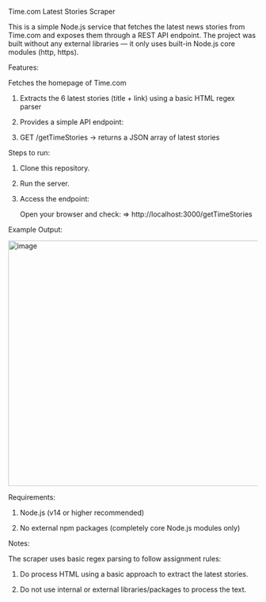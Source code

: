 Time.com Latest Stories Scraper

This is a simple Node.js service that fetches the latest news stories from Time.com and exposes them through a REST API endpoint.
The project was built without any external libraries — it only uses built-in Node.js core modules (http, https).

Features:

Fetches the homepage of Time.com
1. Extracts the 6 latest stories (title + link) using a basic HTML regex parser

2. Provides a simple API endpoint:

3. GET /getTimeStories → returns a JSON array of latest stories

Steps to run:

1. Clone this repository.

2. Run the server.

3. Access the endpoint:

    Open your browser and check: => http://localhost:3000/getTimeStories

Example Output:

<img width="1505" height="495" alt="image" src="https://github.com/user-attachments/assets/693fbd53-4503-46ff-9ee5-5384355f4205" />



Requirements:

1. Node.js (v14 or higher recommended)

2. No external npm packages (completely core Node.js modules only)

Notes:

The scraper uses basic regex parsing to follow assignment rules:

1. Do process HTML using a basic approach to extract the latest stories.

2. Do not use internal or external libraries/packages to process the text.
